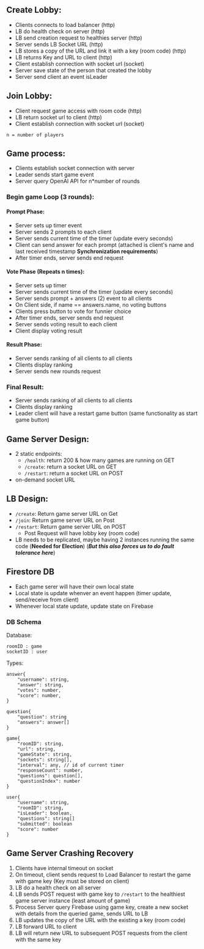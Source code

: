 ## Create Lobby:
- Clients connects to load balancer (http)
- LB do health check on server (http)
- LB send creation request to healthies server (http)
- Server sends LB Socket URL (http)
- LB stores a copy of the URL and link it with a key (room code) (http)
- LB returns Key and URL to client (http)
- Client establish connection with socket url (socket)
- Server save state of the person that created the lobby 
- Server send client an event isLeader

## Join Lobby:
- Client request game access with room code (http)
- LB return socket url to client (http)
- Client establish connection with socket url (socket)

`n = number of players`

## Game process:
- Clients establish socket connection with server
- Leader sends start game event
- Server query OpenAI API for n*number of rounds

### Begin game Loop (3 rounds):
#### Prompt Phase:
- Server sets up timer event
- Server sends 2 prompts to each client
- Server sends current time of the timer (update every seconds)
- Client can send answer for each prompt (attached is client's name and last received timestamp **Synchronization requirements**)
- After timer ends, server sends end request
#### Vote Phase (Repeats n times):
- Server sets up timer
- Server sends current time of the timer (update every seconds)
- Server sends prompt + answers (2) event to all clients
- On Client side, if name == answers.name, no voting buttons
- Clients press button to vote for funnier choice
- After timer ends, server sends end request
- Server sends voting result to each client
- Client display voting result
#### Result Phase:
- Server sends ranking of all clients to all clients
- Clients display ranking
- Server sends new rounds request

### Final Result:
- Server sends ranking of all clients to all clients
- Clients display ranking
- Leader client will have a restart game button (same functionality as start game button)

## Game Server Design:
- 2 static endpoints:
  - `/health`: return 200 & how many games are running on GET
  - `/create`: return a socket URL on GET
  - `/restart`: return a socket URL on POST
- on-demand socket URL

## LB Design:
- `/create`: Return game server URL on Get
- `/join`: Return game server URL on Post
- `/restart`: Return game server URL on POST
  - Post Request will have lobby key (room code)
- LB needs to be replicated, maybe having 2 instances running the same code (**Needed for Election**) (***But this also forces us to do fault tolerance here***)


## Firestore DB
- Each game serer will have their own local state
- Local state is update whenver an event happen (timer update, send/receive from client)
- Whenever local state update, update state on Firebase

### DB Schema
Database:
```TS
roomID : game
socketID : user
```

Types:
```TS
answer{
	"username": string,
	"answer": string,
	"votes": number,
	"score": number,
}

question{
	"question": string
	"answers": answer[]
}

game{
    "roomID": string,
    "url": string,
	"gameState": string,
    "sockets": string[],
    "interval": any, // id of current timer
    "responseCount": number,
    "questions": question[],
    "questionIndex": number
}

user{
	"username": string,
	"roomID": string,
	"isLeader": boolean,
	"questions": string[]
	"submitted": boolean
	"score": number
}
```

## Game Server Crashing Recovery
1. Clients have internal timeout on socket
2. On timeout, client sends request to Load Balancer to restart the game with game key (Key must be stored on client)
3. LB do a health check on all server
4. LB sends POST request with game key to `/restart` to the healthiest game server instance (least amount of game)
5. Process Server query Firebase using game key, create a new socket with details from the queried game, sends URL to LB
6. LB updates the copy of the URL with the existing a key (room code)
7. LB forward URL to client
8. LB will return new URL to subsequent POST requests from the client with the same key